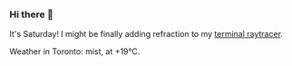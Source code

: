 ### Hi there :wave:

It's Saturday! I might be finally adding refraction to my [terminal raytracer](https://github.com/bewuethr/bash-raytracer).

Weather in Toronto: mist, at +19°C.
